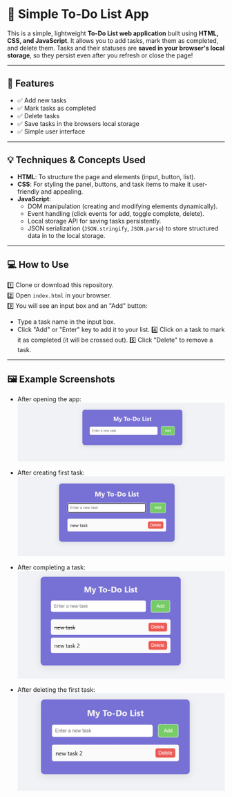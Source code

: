 # 📝 Simple To-Do List App

This is a simple, lightweight **To-Do List web application** built using **HTML, CSS, and JavaScript**. It allows you to add tasks, mark them as completed, and delete them. Tasks and their statuses are **saved in your browser's local storage**, so they persist even after you refresh or close the page!

---

## 🚀 Features

- ✅ Add new tasks
- ✅ Mark tasks as completed
- ✅ Delete tasks
- ✅ Save tasks in the browsers local storage
- ✅ Simple user interface

---

## 💡 Techniques & Concepts Used

- **HTML**: To structure the page and elements (input, button, list).
- **CSS**: For styling the panel, buttons, and task items to make it user-friendly and appealing.
- **JavaScript**:
  - DOM manipulation (creating and modifying elements dynamically).
  - Event handling (click events for add, toggle complete, delete).
  - Local storage API for saving tasks persistently.
  - JSON serialization (`JSON.stringify`, `JSON.parse`) to store structured data in to the local storage.

---

## 💻 How to Use

1️⃣ Clone or download this repository.  
2️⃣ Open `index.html` in your browser.  
3️⃣ You will see an input box and an "Add" button:

- Type a task name in the input box.
- Click "Add" or "Enter" key to add it to your list.
  4️⃣ Click on a task to mark it as completed (it will be crossed out).
  5️⃣ Click "Delete" to remove a task.

---

## 🖼️ Example Screenshots

- After opening the app:
  ![landing page](images/oppening.png)

- After creating first task:
  ![after creating new task](images/afteraddingatask.png)

- After completing a task:
  ![after completing a task](images/aftertogglingataskcompleted.png)

- After deleting the first task:
  ![after deleting a task](images/afterdeletingthefirsttask.png)

